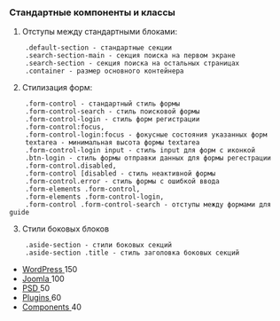 ### Стандартные компоненты и классы
1. Отступы между стандартными блоками:
```
    .default-section - стандартные секции
    .search-section-main - секция поиска на первом экране
    .search-section - секция поиска на остальных страницах
    .container - размер основного контейнера
```

2. Стилизация форм:
```
    .form-control - стандартный стиль формы
    .form-control-search - стиль поисковой формы
    .form-control-login - стиль форм регистрации
    .form-control:focus,
    .form-control-login:focus - фокусные состояния указанных форм
    textarea - минимальная высота формы textarea
    .form-control-login input - стиль input для форм с иконкой
    .btn-login - стиль формы отправки данных для формы регестрации
    .form-control.disabled,
    .form-control [disabled - стиль неактивной формы
    .form-control.error - стиль формы с ошибкой ввода
    .form-elements .form-control,
    .form-elements .form-control-login,
    .form-control .form-control-search - отступы между формами для guide
```

3. Стили боковых блоков
```
    .aside-section - стили боковых секций
    .aside-section .title - стиль заголовка боковых секций
```
 <ul>
               <li class="categories-item d-flex align-item-center">
                  <a href="#" class="mr-auto">
                      <i class="fa fa-chevron-right"></i>
                      <span class="categories-name">WordPress</span>
                  </a>
                   <span class="categories-quantity">150</span>
               </li>
               <li class="categories-item d-flex align-item-center">
                   <a href="#" class="mr-auto">
                       <i class="fa fa-chevron-right"></i>
                       <span class="categories-name">Joomla</span>
                   </a>
                   <span class="categories-quantity">100</span>
               </li>
               <li class="categories-item d-flex align-item-center">
                   <a href="#" class="mr-auto">
                       <i class="fa fa-chevron-right"></i>
                       <span class="categories-name">PSD</span>
                   </a>
                   <span class="categories-quantity">50</span>
               </li>
               <li class="categories-item d-flex align-item-center">
                   <a href="#" class="mr-auto">
                       <i class="fa fa-chevron-right"></i>
                       <span class="categories-name">Plugins</span>
                   </a>
                   <span class="categories-quantity">60</span>
               </li>
               <li class="categories-item d-flex align-item-center">
                   <a href="#" class="mr-auto">
                       <i class="fa fa-chevron-right"></i>
                       <span class="categories-name">Components</span>
                   </a>
                   <span class="categories-quantity">40</span>
               </li>
           </ul>
